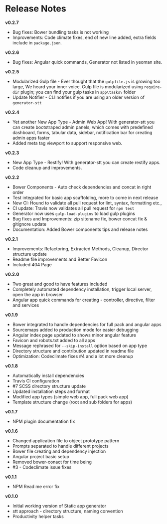 # Release Notes

**v0.2.7**
- Bug fixes: Bower bundling tasks is not working
- Improvements: Code climate fixes, end of new line added, extra fields include in `package.json`.

**v0.2.6**
- Bug fixes: Angular quick commands, Generator not listed in yeoman site.

**v0.2.5**
- Modularized Gulp file - Ever thought that the `gulpfile.js` is growing too large, We heard your inner voice.
  Gulp file is modularized using `require-dir` plugin; you can find your gulp tasks in `app\tasks\` folder
- Update Notifier - CLI notifies if you are using an older version of `generator-stt`

**v0.2.4**
- Yet another New App Type - Admin Web App! With generator-stt you can create bootstraped admin panels;
  which comes with predefined dashboard, forms, tabular data, sidebar, notification bar for creating
  admin apps faster
- Added meta tag viewport to support responsive web.

**v0.2.3**
- New App Type - Restify! With generator-stt you can create restify apps.
- Code cleanup and improvements.

**v0.2.2**

- Bower Components - Auto check dependencies and concat in right order
- Test integrated for basic app scaffolding, more to come in next release
- New CI: Hound to validate all pull request for lint, syntax, formatting etc.,
- CI update: Travis now validates all pull request for `npm test`
- Generator now uses `gulp-load-plugins` to load gulp plugins
- Bug fixes and Improvements: zip sitename fix, bower concat fix & gitignore update
- Documentation: Added Bower components tips and release notes

**v0.2.1**
- Improvements: Refactoring, Extracted Methods, Cleanup, Director structure update
- Readme file improvements and Better Favicon
- Included 404 Page

**v0.2.0**
- Two great and good to have features included
- Completely automated dependency installation, trigger local server, open the app in browser
- Angular app quick commands for creating - controller, directive, filter and services

**v0.1.9**
- Bower integrated to handle dependencies for full pack and angular apps
- Sourcemaps added to production mode for easier debugging
- Angular index page updated to shows minor angular feature
- Favicon and robots.txt added to all apps
- Message rephrased for `--skip-install` option based on app type
- Directory structure and contribution updated in readme file
- Optimization: Codeclimate fixes #4 and a lot more cleanup

**v0.1.8**
- Automatically install dependencies
- Travis CI configuration
- #7 SCSS directory structure update
- Updated installation steps and format
- Modified app types (simple web app, full pack web app)
- Template structure change (root and sub folders for apps)

**v0.1.7**
- NPM plugin documentation fix

**v0.1.6**
- Changed application file to object prototype pattern
- Prompts separated to handle different projects
- Bower file creating and dependency injection
- Angular project basic setup
- Removed bower-conact for time being
- #3 - Codeclimate issue fixes

**v0.1.1**
- NPM Read me error fix

**v0.1.0**
- Initial working version of Static app generator
- stt approach - directory structure, naming convention
- Productivity helper tasks
